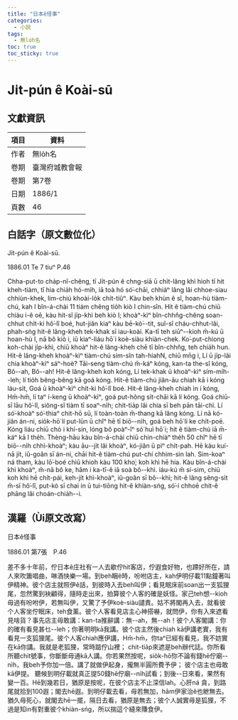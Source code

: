 ```yaml
---
title: "日本ê怪事"
categories:
  - 小說
tags:
  - 無lo̍h名
toc: true
toc_sticky: true
---
```


# Ji̍t-pún ê Koài-sū

## 文獻資訊

| 項目 | 資料 |
|---|---|
| 作者 | 無lo̍h名 |
| 卷期 | 臺灣府城教會報 |
| 卷期 | 第7卷 |
| 日期 | 1886/1 |
| 頁數 | 46 |

## 白話字（原文數位化）

Ji̍t-pún ê Koài-sū.

1886.01 Te 7 tiuⁿ P.46

Chha-put-to cha̍p-nî-chêng, tī Ji̍t-pún ê chng-siā ū chi̍t-lâng khì hioh tī hit kheh-tiàm, tī hia chia̍h hó-mi̍h, iā toà hó só͘-chāi, chhiáⁿ lâng lâi chhoe-siau chhiùn-khek, lim-chiú khoài-lo̍k chi̍t-tiûⁿ. Kàu beh khùn ê sî, hoan-hù tiàm-chú, kah I bîn-á-chài 11 tiám chêng tio̍h kiò I chin-sîn. Hit ê tiàm-chú chiū chiàu i-ê oē, kàu hit-sî ji̍p-khì beh kiò I; khoàⁿ-kìⁿ bîn-chhn̂g-chêng soan-chhut chi̍t-ki hô͘-lî boé, hut-jiân kiaⁿ kàu bē-kò͘--tit, suî-sî cháu-chhut-lâi, phah-sǹg hit-ê lâng-kheh tek-khak sī iau-koài. Ka-tī teh siūⁿ--kioh m̄-kú ū hoan-hù I, nā bô kiò i, iū kiaⁿ-liáu hō͘ i koè-siàu khiàn-chek. Ko͘-put-chiong koh-chài ji̍p-khì, chiū khoàⁿ hit-ê lâng-kheh chē tī bîn-chhn̂g, teh chia̍h hun. Hit-ê lâng-kheh khoàⁿ-kìⁿ tiàm-chú sim-sîn tah-hiahN, chiū mn̄g i, Lí ū ji̍p-lâi chia khoàⁿ-kìⁿ sáⁿ-hoè? Tāi-seng tiàm-chú m̄-káⁿ kóng, kan-ta the-sî kóng, Bô--ah, Bô--ah! Hit-ê lâng-kheh koh kóng, Lí tek-khak ū khoàⁿ-kìⁿ sím-mi̍h--leh; lí tio̍h bêng-bêng kā goá kóng. Hit-ê tiàm-chú jiân-āu chiah kā i kóng láu-si̍t, Goá ū khoàⁿ-kìⁿ chi̍t-ki hô͘-lî boé. Hit-ê lâng-kheh chiah ìn i kóng, Hm̄-hm̄, lí taⁿ í-keng ū khoàⁿ-kìⁿ, goá put-hông si̍t-chāi kā lí kóng. Goá chiū-sī lāu hô͘-lî, siông-sî tiàm tī soaⁿ-ni̍h; chit-tia̍p lâi chia sī beh pān tāi-chì. Lí só͘-khoàⁿ só͘-thiaⁿ chit-hō sū, lí toàn-toàn m̄-thang kā lâng kóng. Lí nā kó-jiân án-ni, sio̍k-hō͘ lí put-lūn ū chîⁿ hē tī biō--ni̍h, goá beh hō͘ lí ke chi̍t-poē. Kóng liáu chiū chò i khí-sin, lóng bô poàⁿ-îⁿ só͘ huì hō͘ i; hit ê tiàm-chú iā m̄-káⁿ kā I the̍h. Thèng-hāu kàu bîn-á-chài chiū chin-chiàⁿ the̍h 50 chîⁿ hē tī biō--ni̍h chhì-khoàⁿ; kàu āu--ji̍t lâi khoàⁿ, kó-jiân ū pìⁿ chi̍t-pah. Hē kàu kuí-nā ji̍t, iû-goân sī án-ni, chāi hit-ê tiàm-chú put-chí chhim-sìn lah. Sim-koaⁿ ná tham, kàu lō͘-boé chiū khioh kàu 100 kho͘; koh khì hē hia. Kàu bîn-á-chài khì khoàⁿ, m̄-nā bô ke, hām i ka-tī-ê iā soà bô--khì. iáu-kú m̄ sí-sim, chiū koh khì hē chi̍t-pái, keh-ji̍t khì-khoàⁿ, iû-goân sī bô--khì; hit-ê lâng sêng-si̍t m̄-sī hô͘-lî, put-kò sī chai in ū tuì-tiōng hit-ê khiàn-sńg, só͘-í chhoē chit-ê phāng lâi choán-chia̍h--i.

## 漢羅（Ùi原文改寫）

日本ê怪事

1886.01 第7張　P.46

差不多十年前，佇日本ê庄社有一人去歇佇hit客店，佇遐食好物，也蹛好所在，請人來吹簫唱曲，啉酒快樂一場。到beh睏ê時，吩咐店主，kah伊明仔載11點鐘著叫伊精神。彼个店主就照伊ê話，到彼時入去beh叫伊；看見眠床前soan出一支狐狸尾，忽然驚到袂顧得，隨時走出來，拍算彼个人客的確是妖怪。家己teh想--kioh毋過有吩咐伊，若無叫伊，又驚了予伊koè-siàu譴責。姑不將閣再入去，就看彼个人客坐佇眠床，teh食薰。彼个人客看見店主心神搭嚇，就問伊，你有入來遮看見啥貨？事先店主毋敢講：kan-ta推辭講：無--ah，無--ah！彼个人客閣講：你的確有看見甚乜--leh；你著明明kā我講。彼个店主然後chiah kā伊講老實，我有看見一支狐狸尾。彼个人客chiah應伊講，Hm̄-hm̄，你taⁿ已經有看見，我不妨實在kā你講。我就是老狐狸，常時踮佇山裡； chit-tia̍p來遮是beh辦代誌。你所看所聽chit號事，你斷斷毋通kā人講。你若果然按呢，sio̍k-hō͘你不論有錢hē佇廟--ni̍h，我beh予你加一倍。講了就做伊起身，攏無半圓所費予伊； 彼个店主也毋敢kā伊提。 聽候到明仔載就真正提50錢hē佇廟--ni̍h試看；到後--日來看，果然有變一百。Hē到幾若日，猶原是按呢，在彼个店主不止深信lah。心肝ná 貪，到路尾就拾到100遐；閣去hē遐。到明仔載去看，毋若無加，hām伊家治ê也紲無去。猶久毋死心，就閣去hē一擺，隔日去看，猶原是無去；彼个人誠實毋是狐狸，不過是知in有對重彼个khiàn-sńg，所以揣這个縫來賺食伊。
